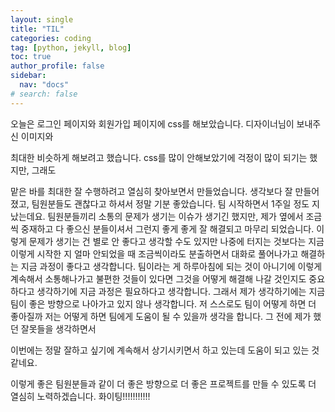 ```yaml
---
layout: single
title: "TIL"
categories: coding
tag: [python, jekyll, blog]
toc: true
author_profile: false
sidebar:
  nav: "docs"
# search: false
---
```


오늘은 로그인 페이지와 회원가입 페이지에 css를 해보았습니다. 디자이너님이 보내주신 이미지와

최대한 비슷하게 해보려고 했습니다. css를 많이 안해보았기에 걱정이 많이 되기는 했지만, 그래도

맡은 바를 최대한 잘 수행하려고 열심히 찾아보면서 만들었습니다. 생각보다 잘 만들어졌고, 팀원분들도 괜찮다고 하셔서 정말 기분 좋았습니다. 팀 시작하면서 1주일 정도 지났는데요. 팀원분들끼리 소통의 문제가 생기는 이슈가 생기긴 했지만, 제가 옆에서 조금씩 중재하고 다 좋으신 분들이셔서 그런지 좋게 좋게 잘 해결되고 마무리 되었습니다. 이렇게 문제가 생기는 건 별로 안 좋다고 생각할 수도 있지만 나중에 터지는 것보다는 지금 이렇게 시작한 지 얼마 안되었을 때 조금씩이라도 분출하면서 대화로 풀어나가고 해결하는 지금 과정이 좋다고 생각합니다. 팀이라는 게 하루아침에 되는 것이 아니기에 이렇게 계속해서 소통해나가고 불편한 것들이 있다면 그것을 어떻게 해결해 나갈 것인지도 중요하다고 생각하기에 지금 과정은 필요하다고 생각합니다. 그래서 제가 생각하기에는 지금 팀이 좋은 방향으로 나아가고 있지 않나 생각합니다. 저 스스로도 팀이 어떻게 하면 더 좋아질까 저는 어떻게 하면 팀에게 도움이 될 수 있을까 생각을 합니다. 그 전에 제가 했던 잘못들을 생각하면서

이번에는 정말 잘하고 싶기에 계속해서 상기시키면서 하고 있는데 도움이 되고 있는 것 같네요.

이렇게 좋은 팀원분들과 같이 더 좋은 방향으로 더 좋은 프로젝트를 만들 수 있도록 더 열심히 노력하겠습니다. 화이팅!!!!!!!!!!!
